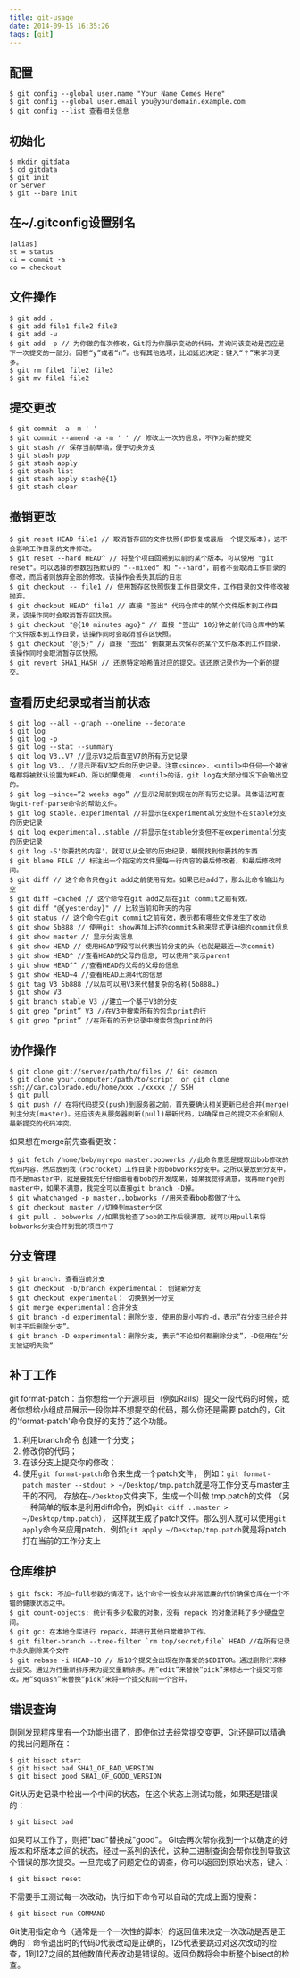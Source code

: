 ```yaml
---
title: git-usage
date: 2014-09-15 16:35:26
tags: [git]
---
```


## 配置
	$ git config --global user.name "Your Name Comes Here"
	$ git config --global user.email you@yourdomain.example.com
	$ git config --list 查看相关信息
## 初始化
	$ mkdir gitdata
	$ cd gitdata
	$ git init
	or Server
	$ git --bare init

## 在~/.gitconfig设置别名
	[alias]
	st = status
	ci = commit -a
	co = checkout  
## 文件操作
	$ git add .
	$ git add file1 file2 file3
	$ git add -u
	$ git add -p // 为你做的每次修改，Git将为你展示变动的代码，并询问该变动是否应是下一次提交的一部分。回答“y”或者“n”。也有其他选项，比如延迟决定：键入“？”来学习更多。
	$ git rm file1 file2 file3
	$ git mv file1 file2

## 提交更改
	$ git commit -a -m ' '
	$ git commit --amend -a -m ' ' // 修改上一次的信息，不作为新的提交
	$ git stash // 保存当前草稿，便于切换分支
	$ git stash pop
	$ git stash apply
	$ git stash list
	$ git stash apply stash@{1}
	$ git stash clear

## 撤销更改
	$ git reset HEAD file1 // 取消暂存区的文件快照(即恢复成最后一个提交版本)，这不会影响工作目录的文件修改。
	$ git reset --hard HEAD^ // 将整个项目回溯到以前的某个版本，可以使用 "git reset"。可以选择的参数包括默认的 "--mixed" 和 "--hard"，前者不会取消工作目录的修改，而后者则放弃全部的修改。该操作会丢失其后的日志
	$ git checkout -- file1 // 使用暂存区快照恢复工作目录文件，工作目录的文件修改被抛弃。
	$ git checkout HEAD^ file1 // 直接 "签出" 代码仓库中的某个文件版本到工作目录，该操作同时会取消暂存区快照。
	$ git checkout "@{10 minutes ago}" // 直接 "签出" 10分钟之前代码仓库中的某个文件版本到工作目录，该操作同时会取消暂存区快照。
	$ git checkout "@{5}" // 直接 "签出" 倒数第五次保存的某个文件版本到工作目录，该操作同时会取消暂存区快照。
	$ git revert SHA1_HASH // 还原特定哈希值对应的提交。该还原记录作为一个新的提交。

## 查看历史纪录或者当前状态
    $ git log --all --graph --oneline --decorate
	$ git log
	$ git log -p
	$ git log --stat --summary
	$ git log V3..V7 //显示V3之后直至V7的所有历史记录
	$ git log V3.. //显示所有V3之后的历史记录。注意<since>..<until>中任何一个被省略都将被默认设置为HEAD。所以如果使用..<until>的话，git log在大部分情况下会输出空的。
	$ git log –since=”2 weeks ago” //显示2周前到现在的所有历史记录。具体语法可查询git-ref-parse命令的帮助文件。
	$ git log stable..experimental //将显示在experimental分支但不在stable分支的历史记录
	$ git log experimental..stable //将显示在stable分支但不在experimental分支的历史记录
	$ git log -S'你要找的内容'，就可以从全部的历史纪录，瞬間找到你要找的东西
	$ git blame FILE // 标注出一个指定的文件里每一行内容的最后修改者，和最后修改时间。
	$ git diff // 这个命令只在git add之前使用有效。如果已经add了，那么此命令输出为空
	$ git diff –cached // 这个命令在git add之后在git commit之前有效。
	$ git diff "@{yesterday}" // 比较当前和昨天的内容
	$ git status // 这个命令在git commit之前有效，表示都有哪些文件发生了改动
	$ git show 5b888 // 使用git show再加上述的commit名称来显式更详细的commit信息
	$ git show master // 显示分支信息
	$ git show HEAD // 使用HEAD字段可以代表当前分支的头（也就是最近一次commit)
	$ git show HEAD^ //查看HEAD的父母的信息, 可以使用^表示parent
	$ git show HEAD^^ //查看HEAD的父母的父母的信息
	$ git show HEAD~4 //查看HEAD上溯4代的信息
	$ git tag V3 5b888 //以后可以用V3来代替复杂的名称(5b888…)
	$ git show V3
	$ git branch stable V3 //建立一个基于V3的分支
	$ git grep “print” V3 //在V3中搜索所有的包含print的行
	$ git grep “print” //在所有的历史记录中搜索包含print的行

## 协作操作
	$ git clone git://server/path/to/files // Git deamon
	$ git clone your.computer:/path/to/script  or git clone ssh://car.colorado.edu/home/xxx ./xxxxx // SSH
	$ git pull
	$ git push // 在将代码提交(push)到服务器之前，首先要确认相关更新已经合并(merge)到主分支(master)。还应该先从服务器刷新(pull)最新代码，以确保自己的提交不会和别人最新提交的代码冲突。

如果想在merge前先查看更改：

	$ git fetch /home/bob/myrepo master:bobworks //此命令意思是提取出bob修改的代码内容，然后放到我（rocrocket）工作目录下的bobworks分支中。之所以要放到分支中，而不是master中，就是要我先仔仔细细看看bob的开发成果，如果我觉得满意，我再merge到master中，如果不满意，我完全可以直接git branch -D掉。
	$ git whatchanged -p master..bobworks //用来查看bob都做了什么
	$ git checkout master //切换到master分区
	$ git pull . bobworks //如果我检查了bob的工作后很满意，就可以用pull来将bobworks分支合并到我的项目中了
## 分支管理
	$ git branch: 查看当前分支
	$ git checkout -b/branch experimental： 创建新分支
	$ git checkout experimental： 切换到另一分支
	$ git merge experimental：合并分支
	$ git branch -d experimental：删除分支, 使用的是小写的-d，表示“在分支已经合并到主干后删除分支”。
	$ git branch -D experimental：删除分支, 表示“不论如何都删除分支”，-D使用在“分支被证明失败”
## 补丁工作
git format-patch：当你想给一个开源项目（例如Rails）提交一段代码的时候，或者你想给小组成员展示一段你并不想提交的代码，那么你还是需要 patch的，Git的'format-patch'命令良好的支持了这个功能。

1. 利用branch命令 创建一个分支；
2. 修改你的代码；
3. 在该分支上提交你的修改；
4. 使用`git format-patch`命令来生成一个patch文件，
   例如：`git format-patch master --stdout > ~/Desktop/tmp.patch`就是将工作分支与master主干的不同，
   存放在`~/Desktop`文件夹下，生成一个叫做 tmp.patch的文件
   （另一种简单的版本是利用diff命令，例如`git diff ..master > ~/Desktop/tmp.patch`），
   这样就生成了patch文件。那么别人就可以使用`git apply`命令来应用patch，例如`git apply ~/Desktop/tmp.patch`就是将patch打在当前的工作分支上

## 仓库维护
	$ git fsck: 不加–full参数的情况下，这个命令一般会以非常低廉的代价确保仓库在一个不错的健康状态之中。
	$ git count-objects: 统计有多少松散的对象，没有 repack 的对象消耗了多少硬盘空间。
	$ git gc: 在本地仓库进行 repack，并进行其他日常维护工作。
	$ git filter-branch --tree-filter `rm top/secret/file` HEAD //在所有记录中永久删除某个文件
	$ git rebase -i HEAD~10 // 后10个提交会出现在你喜爱的$EDITOR。通过删除行来移去提交。通过为行重新排序来为提交重新排序。用“edit”来替换“pick”来标志一个提交可修改。用“squash”来替换“pick”来将一个提交和前一个合并。
## 错误查询
刚刚发现程序里有一个功能出错了，即使你过去经常提交变更，Git还是可以精确的找出问题所在：

	$ git bisect start
	$ git bisect bad SHA1_OF_BAD_VERSION
	$ git bisect good SHA1_OF_GOOD_VERSION

Git从历史记录中检出一个中间的状态，在这个状态上测试功能，如果还是错误的：

	$ git bisect bad

如果可以工作了，则把"bad"替换成"good"。 Git会再次帮你找到一个以确定的好版本和坏版本之间的状态，经过一系列的迭代，这种二进制查询会帮你找到导致这个错误的那次提交。一旦完成了问题定位的调查，你可以返回到原始状态，键入：

	$ git bisect reset

不需要手工测试每一次改动，执行如下命令可以自动的完成上面的搜索：

	$ git bisect run COMMAND

Git使用指定命令（通常是一个一次性的脚本）的返回值来决定一次改动是否是正确的：命令退出时的代码0代表改动是正确的，125代表要跳过对这次改动的检查，1到127之间的其他数值代表改动是错误的。返回负数将会中断整个bisect的检查。
